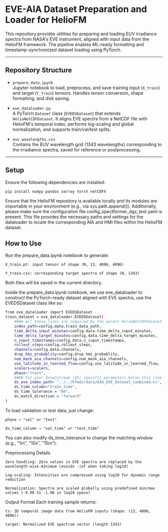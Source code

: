 # EVE-AIA Dataset Preparation and Loader for HelioFM

This repository provides utilities for preparing and loading EUV irradiance spectra from NASA's EVE instrument, aligned with input data from the HelioFM framework. The pipeline enables ML-ready formatting and timestamp-synchronized dataset loading using PyTorch.

---

## Repository Structure

- `prepare_data.ipynb`  
  Jupyter notebook to load, preprocess, and save training input (`X_train`) and target (`Y_train`) tensors. Handles tensor conversion, shape formatting, and disk saving.

- `eve_dataloader.py`  
  A PyTorch `Dataset` class (`EVEDSDataset`) that extends `HelioNetCDFDataset`. It aligns EVE spectra from a NetCDF file with HelioFM's temporal index, performs log-scaling and global normalization, and supports train/val/test splits.

- `euv_wavelengths.csv`  
  Contains the EUV wavelength grid (1343 wavelengths) corresponding to the irradiance spectra, saved for reference or postprocessing.

---

## Setup

Ensure the following dependencies are installed:

```bash
pip install numpy pandas xarray torch netCDF4
```

Ensure that the HelioFM repository is available locally and its modules are importable in your environment (e.g., via sys.path.append()). Additionally, please make sure the configuration file config_spectformer_dgx_test.yaml is present. This file provides the necessary paths and settings for the dataloader to locate the corresponding AIA and HMI files within the HelioFM dataset.

## How to Use

Run the prepare_data.ipynb notebook to generate:

    X_train.pt: input tensor of shape (N, 13, 4096, 4096)

    Y_train.csv: corresponding target spectra of shape (N, 1343)

Both files will be saved in the current directory.

Inside the prepare_data.ipynb notebook, we use eve_dataloader to construct the PyTorch-ready dataset aligned with EVE spectra, use the EVEDSDataset class like so:

```bash
from eve_dataloader import EVEDSDataset
train_dataset = eve_dataloader.EVEDSDataset(
    #### All these lines are required by the parent HelioNetCDFDataset class
    index_path=config.data.train_data_path,
    time_delta_input_minutes=config.data.time_delta_input_minutes,
    time_delta_target_minutes=config.data.time_delta_target_minutes,
    n_input_timestamps=config.data.n_input_timestamps,
    rollout_steps=config.rollout_steps,
    channels=config.data.channels,
    drop_hmi_probablity=config.drop_hmi_probablity,
    num_mask_aia_channels=config.num_mask_aia_channels,
    use_latitude_in_learned_flow=config.use_latitude_in_learned_flow,
    scalers=scalers,
    phase="train",
    #### Put your donwnstream (DS) specific parameters below this line
    ds_eve_index_path= "../../hfmds/data/AIA_EVE_dataset_combined.nc",
    ds_time_column="train_time",
    ds_time_tolerance = "6m",
    ds_match_direction = "forward"    
)
```
To load validation or test data, just change:

    phase → "val" or "test"

    ds_time_column → "val_time" or "test_time"

You can also modify ds_time_tolerance to change the matching window (e.g., "1m", "10s", "15m").

Preprocessing Details

    Zero handling: Zero values in EVE spectra are replaced by the wavelength-wise minimum (avoids -inf when taking log10)

    Log-scaling: Intensities are compressed using log10 for dynamic range reduction

    Normalization: Spectra are scaled globally using predefined min/max values (-9.00 to -1.96 in log10 space)

Output Format
Each training sample returns:

    ts: 3D temporal image data from HelioFM inputs (shape: (13, 4096, 4096))

    target: Normalized EVE spectrum vector (length 1343)